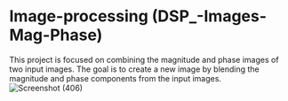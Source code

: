 # Image-processing (DSP_-Images-Mag-Phase)
This project is focused on combining the magnitude and phase images of two input images. The goal is to create a new image by blending the magnitude and phase components from the input images.
![Screenshot (406)](https://github.com/Nada-21/DSP_-Images-Mag-Phase/assets/83358118/58bb401c-bca0-47f7-87e9-a5a7a9f2e721)
